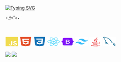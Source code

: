 [![Typing SVG](https://readme-typing-svg.demolab.com?font=Fira+Code&pause=1000&color=F787E4&random=false&width=435&lines=hello%2C+my+name+is+Constanze+%E2%8B%86%E0%B1%A8%E0%A7%8E%E2%82%8A%CB%9A%E2%8A%B9%E2%99%A1;welcome+to+my+profile+%EA%92%B0%E1%90%A2.+.%E1%90%A2%EA%92%B1%E2%82%8A%CB%9A%E2%8A%B9)](https://git.io/typing-svg)

⋆౨ৎ˚⟡˖ ࣪


<br>



<div style="display: inline_block"><br>
  <img align="center" alt="JS" height="30" width="40" src="https://raw.githubusercontent.com/devicons/devicon/master/icons/javascript/javascript-plain.svg">
  <img align="center" alt="HTML5" height="30" width="40" src="https://raw.githubusercontent.com/devicons/devicon/master/icons/html5/html5-plain.svg">
  <img align="center" alt="CSS3" height="30" width="40" src="https://raw.githubusercontent.com/devicons/devicon/master/icons/css3/css3-plain.svg">
  <img align="center" alt="React" height="30" width="40" src="https://raw.githubusercontent.com/devicons/devicon/master/icons/react/react-original.svg">
  <img align="center" alt="Bootstrap" height="30" width="40" src="https://raw.githubusercontent.com/devicons/devicon/master/icons/bootstrap/bootstrap-original.svg">
  <img align="center" alt="Tailwind" height="30" width="40" src="https://raw.githubusercontent.com/devicons/devicon/master/icons/tailwindcss/tailwindcss-original.svg">
  <img align="center" alt="Java" height="30" width="40" src="https://raw.githubusercontent.com/devicons/devicon/master/icons/java/java-plain.svg">
  <img align="center" alt="MySQL" height="30" width="40" src="https://raw.githubusercontent.com/devicons/devicon/master/icons/mysql/mysql-original.svg">
</div>


<div><br>
  <a href = "mailto:constanzemiranda@gmail.com"><img src="https://img.shields.io/badge/-Gmail-%23333?style=for-the-badge&logo=gmail&logoColor=white" target="_blank"></a>
  <a href="https://www.linkedin.com/in/constanze-miranda-5a55a9210" target="_blank"><img src="https://img.shields.io/badge/-LinkedIn-%230077B5?style=for-the-badge&logo=linkedin&logoColor=white" target="_blank"></a>
</div>
